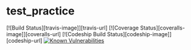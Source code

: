 # test_practice

[![Build Status][travis-image]][travis-url] [![Coverage Status][coveralls-image]][coveralls-url] [![Codeship Build Status][codeship-image]][codeship-url]
[![Known Vulnerabilities](https://snyk.io/test/github/nickmerwin/node-coveralls/badge.svg)](https://snyk.io/test/github/nickmerwin/node-coveralls)